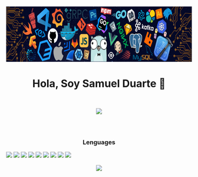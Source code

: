 <p align="center"><img src="https://raw.githubusercontent.com/KevinPatel04/KevinPatel04/master/header.png" height="150" width="1000"></p>
<h1 align="center">Hola, Soy Samuel Duarte 👋</h1>
<h1 align="center">
  <img src="https://readme-typing-svg.herokuapp.com?color=%8832CD32&size=35&center=true&width=500&height=50&lines=Web+developer;Frontend+developer">
</h1>
<div>
  <br>
  <h3 align="center" size="100">Lenguages</h3>
<span>  
    <img src="https://img.shields.io/badge/html5-%23E34F26.svg?style=for-the-badge&logo=html5&logoColor=white">
    <img src="https://img.shields.io/badge/css3-%231572B6.svg?style=for-the-badge&logo=css3&logoColor=white">
    <img src="https://img.shields.io/badge/javascript-%23323330.svg?style=for-the-badge&logo=javascript&logoColor=%23F7DF1E">
    <img src="https://img.shields.io/badge/react-%2320232a.svg?style=for-the-badge&logo=react&logoColor=%2361DAFB">
    <img src="https://img.shields.io/badge/Next-black?style=for-the-badge&logo=next.js&logoColor=white">
    <img src="https://img.shields.io/badge/firebase-a08021?style=for-the-badge&logo=firebase&logoColor=ffcd34">
    <img src="https://img.shields.io/badge/tailwindcss-%2338B2AC.svg?style=for-the-badge&logo=tailwind-css&logoColor=white">
    <img src="https://img.shields.io/badge/bootstrap-%23563D7C.svg?style=for-the-badge&logo=bootstrap&logoColor=white">  
    <img src="https://img.shields.io/badge/figma-%23F24E1E.svg?style=for-the-badge&logo=figma&logoColor=white">
  </span>
</div>
<br>
<div align="center">  
  <img src="https://profile-counter.glitch.me/samuuduarte12/count.svg" width="5">
</div>
